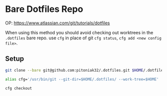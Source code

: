 # Bare Dotfiles Repo

OP: https://www.atlassian.com/git/tutorials/dotfiles

When using this method you should avoid checking out worktrees in the `.dotfiles` bare repo.
use `cfg` in place of git `cfg status`, `cfg add <new config file>`.

## Setup

```bash
git clone --bare git@github.com:pitoniak32/.dotfiles.git $HOME/.dotfiles

alias cfg='/usr/bin/git --git-dir=$HOME/.dotfiles/ --work-tree=$HOME'

cfg checkout
```
